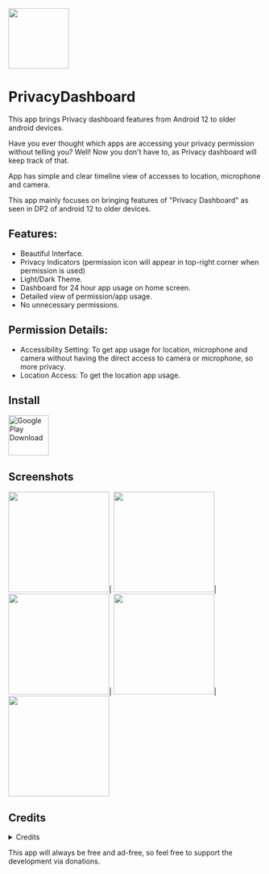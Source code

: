 <img src="https://play-lh.googleusercontent.com/dHgIlNJcMifkKVNgm8FBeDbZVZigg52elT49JEABSkXMDeouMgNcA-VPidYyYUOB8Wlw=s180" width="120"/>

# PrivacyDashboard

This app brings Privacy dashboard features from Android 12 to older android devices.

Have you ever thought which apps are accessing your privacy permission without telling you?
Well! Now you don't have to, as Privacy dashboard will keep track of that.

App has simple and clear timeline view of accesses to location, microphone and camera.

This app mainly focuses on bringing features of "Privacy Dashboard" as seen in DP2 of android 12 to older devices.

## Features:
- Beautiful Interface.
- Privacy Indicators (permission icon will appear in top-right corner when permission is used)
- Light/Dark Theme.
- Dashboard for 24 hour app usage on home screen.
- Detailed view of permission/app usage.
- No unnecessary permissions.


## Permission Details:

- Accessibility Setting: To get app usage for location, microphone and camera without having the direct access to camera or microphone, so more privacy.
- Location Access: To get the location app usage.

## Install

[<img src="https://play.google.com/intl/en_us/badges/static/images/badges/en_badge_web_generic.png" alt="Google Play Download" height="80">](https://play.google.com/store/apps/details?id=rk.android.app.privacydashboard)

## Screenshots

<img src="https://play-lh.googleusercontent.com/nLB-jiTqKWMBtp4ltqIIPccgoX6q4jF0xrcxlz1KUIb8NTjPAA-fPt4RMuQPugB4iYM=w1680-h907-rw" width="200"/>|
<img src="https://play-lh.googleusercontent.com/Zqd2OS9fJ4DcY6Ei3WmWwMr274IYKaae2OruuMjRPqhVw217EDQF8HF12PpgRFyiww=w1680-h907-rw" width="200"/>|
<img src="https://play-lh.googleusercontent.com/6PZmXm-PcAJIOgeLn5TuzUdJWCycL-01YnqvaoiWW3pAbn6sb4beoMLPf5jeoaUCGw=w1680-h907-rw" width="200"/>|
<img src="https://play-lh.googleusercontent.com/Q9TXQ_Brn1F1WDukA55Xhjt6rBU-smIyqQqASTKz3nEBO8OecX4Cet3sw4Yz5Razjw=w1680-h907-rw" width="200"/>|
<img src="https://play-lh.googleusercontent.com/XMgfNpIdOo8AO3LHb_MnmupowF1NQv0VZpro7-BDho5dNoLvUXuqpmpXXTVMW4f1uN0=w1680-h907-rw" width="200"/>

## Credits

<details>
  <summary>Credits</summary>
  
#### Charts API

* Special Thanks to MPAndroidCharts (Thanks [PhilJay](https://github.com/PhilJay)! :)) for providing a free API service for charts. Here's the link the library I used for plotting charts in the app: [MPAndroidChart](https://github.com/PhilJay/MPAndroidChart)

#### Search view
* Special Thanks to MaterialSearchView (Thanks [MiguelCatalan](https://github.com/MiguelCatalan)! :)) for providing a free searchview with a clean UI with simple implementation. Here's the link the library I used for this: [MaterialSearchView](https://github.com/MiguelCatalan/MaterialSearchView)
  
</details>

This app will always be free and ad-free, so feel free to support the development via donations.
